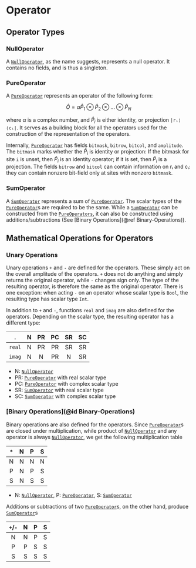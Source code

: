 # Operator

## Operator Types

### NullOperator

A [`NullOperator`](@ref), as the name suggests, represents a null operator. It contains
no fields, and is thus a singleton.

### PureOperator

A [`PureOperator`](@ref) represents an operator of the following form:
```math
\hat{O} = \alpha \hat{P}_1 \otimes \hat{P}_2 \otimes \ldots \otimes \hat{P}_N
```
where $\alpha$ is a complex number, and $\hat{P}_i$ is either identity, or projection
``|rᵢ⟩⟨cᵢ|``.
It serves as a building block for all the operators used for the construction of
the representation of the operators.


Internally, [`PureOperator`](@ref) has fields `bitmask`, `bitrow`, `bitcol`, and `amplitude`.
The `bitmask` marks whether the $\hat{P}_i$ is identity or projection:
If the bitmask for site `i` is unset, then $\hat{P}_i$ is an identity operator;
if it is set, then $\hat{P}_{i}$ is a projection.
The fields `bitrow` and `bitcol` can contain information on rᵢ and cᵢ: they can
contain nonzero bit-field only at sites with nonzero `bitmask`.

### SumOperator

A [`SumOperator`](@ref) represents a sum of [`PureOperator`](@ref). The scalar types
of the [`PureOperator`](@ref)s are required to be the same. While a [`SumOperator`](@ref)
can be constructed from the [`PureOperators`](@ref), it can also be constructed
using additions/subtractions (See [Binary Operations](@ref Binary-Operations)).

## Mathematical Operations for Operators

### Unary Operations

Unary operations `+` and `-` are defined for the operators. These simply act on
the overall amplitude of the operators. `+` does not do anything and simply returns
the original operator, while `-` changes sign only. The type of the resulting operator,
is therefore the same as the original operator. There is one exception: when acting
`-` on an operator whose scalar type is `Bool`, the resulting type has scalar type `Int`.


In addition to `+` and `-`, functions `real` and `imag` are also defined for the
operators. Depending on the scalar type, the resulting operator has a different type:

|    .     |  N  | PR | PC | SR | SC |
|:--------:|:---:|:--:|:--:|:--:|:--:|
|  `real`  |  N  | PR | PR | SR | SR |
|  `imag`  |  N  | N  | PR | N  | SR |

- N: [`NullOperator`](@ref)
- PR: [`PureOperator`](@ref) with real scalar type
- PC: [`PureOperator`](@ref) with complex scalar type
- SR: [`SumOperator`](@ref) with real scalar type
- SC: [`SumOperator`](@ref) with complex scalar type

### [Binary Operations](@id Binary-Operations)

Binary operations are also defined for the operators. Since [`PureOperator`](@ref)s are
closed under multiplication, while product of [`NullOperator`](@ref) and any operator
is always [`NullOperator`](@ref), we get the following multiplication table

| `*`    | N | P | S |
|:------:|:-:|:-:|:-:|
| N      | N | N | N |
| P      | N | P | S |
| S      | N | S | S |

- N: [`NullOperator`](@ref), P: [`PureOperator`](@ref), S: [`SumOperator`](@ref)

Additions or subtractions of two [`PureOperator`](@ref)s, on the other hand, produce
[`SumOperator`](@ref)s

|`+`/`-` | N | P | S |
|:------:|:-:|:-:|:-:|
| N      | N | P | S |
| P      | P | S | S |
| S      | S | S | S |
